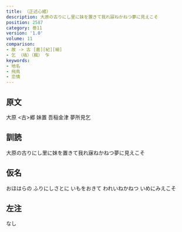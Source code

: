 ```yaml
---
title: （正述心緒）
description: 大原の古りにし里に妹を置きて我れ寐ねかねつ夢に見えこそ
position: 2587
category: 巻11
version: '1.0'
volume: 11
comparison:
- 故 -> 古 [嘉][紀][細]
- 乞 （塙）（楓） 乍
keywords:
- 地名
- 飛鳥
- 恋情
---
```


## 原文

大原 <古>郷 妹置 吾稲金津 夢所見乞

## 訓読

大原の古りにし里に妹を置きて我れ寐ねかねつ夢に見えこそ

## 仮名

おほはらの ふりにしさとに いもをおきて われいねかねつ いめにみえこそ

## 左注

なし
